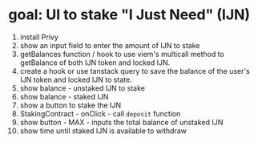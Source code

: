 # goal: UI to stake "I Just Need" (IJN)

1. install Privy
2. show an input field to enter the amount of IJN to stake
3. getBalances function / hook to use viem's multicall method to getBalance of both IJN token and locked IJN.
4. create a hook or use tanstack query to save the balance of the user's IJN token and locked IJN to state.
5. show balance - unstaked IJN to stake
6. show balance - staked IJN
7. show a button to stake the IJN
8. StakingContract - onClick - call `deposit` function
9. show button - MAX - inputs the total balance of unstaked IJN
10. show time until staked IJN is available to withdraw
